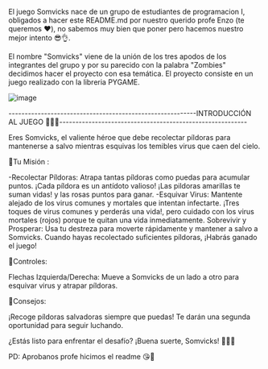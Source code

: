 El juego Somvicks nace de un grupo de estudiantes de programacion I, obligados a hacer este README.md por nuestro querido profe Enzo (te queremos ❤️), no sabemos muy bien que poner pero hacemos nuestro mejor intento 😎👌.

El nombre "Somvicks" viene de la unión de los tres apodos de los integrantes del grupo y por su parecido con la palabra "Zombies" decidimos hacer el proyecto con esa temática.
El proyecto consiste en un juego realizado con la libreria PYGAME.

![image](https://github.com/user-attachments/assets/e589ed9b-8636-4696-8ae7-d2ceaf8ce3a8)


----------------------------------------------------------INTRODUCCIÓN AL JUEGO 🧟‍♂️💊----------------------------------------------------------

Eres Somvicks, el valiente héroe que debe recolectar píldoras para mantenerse a salvo mientras esquivas los temibles virus que caen del cielo.

🧟Tu Misión :

-Recolectar Píldoras: Atrapa tantas píldoras como puedas para acumular puntos. ¡Cada píldora es un antídoto valioso!
                    ¡Las pildoras amarillas te suman vidas! y las rosas puntos para ganar.
-Esquivar Virus: Mantente alejado de los virus comunes y mortales que intentan infectarte. ¡Tres toques de virus comunes y perderás una vida!, pero cuidado con los
                virus mortales (rojos) porque te quitan una vida inmediatamente.
Sobrevivir y Prosperar: Usa tu destreza para moverte rápidamente y mantener a salvo a Somvicks. Cuando hayas recolectado suficientes píldoras, ¡Habrás ganado el juego!

🧟Controles:

Flechas Izquierda/Derecha: Mueve a Somvicks de un lado a otro para esquivar virus y atrapar píldoras.

🧟Consejos:

¡Recoge píldoras salvadoras siempre que puedas! Te darán una segunda oportunidad para seguir luchando.


¿Estás listo para enfrentar el desafío? ¡Buena suerte, Somvicks! 🧟‍♂️💊

PD: Aprobanos profe hicimos el readme 😘🥰
